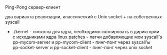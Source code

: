 Ping-Pong сервер-клиент

два варианта реализации, классический с Unix socket + на собственных syscall 

* ./kernel - сисколы для ядра, необходимо скопировать в дириктории с исходниками ядра linux 
patches - патчи добавляющие мои syscall's 
pp-mycom-server и pp-mycom-client - пинг-понг через syscall'ы  
pp-socket-server и pp-socket-client - пинг-понг через unix socket 


